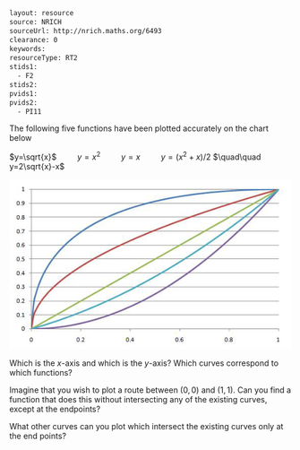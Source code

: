 ````
layout: resource
source: NRICH
sourceUrl: http://nrich.maths.org/6493
clearance: 0
keywords:
resourceType: RT2
stids1:
  - F2
stids2:
pvids1:
pvids2:
  - PI11

````
The following five functions have been plotted accurately on the chart below

$y=\sqrt{x}$ $\quad\quad y=x^2$ $\quad\quad y=x$
$\quad\quad y=(x^2+x)/2$ $\quad\quad y=2\sqrt{x}-x$

![Curves](curves.png)

Which is the $x$-axis and which is the $y$-axis? Which curves correspond to which functions?

Imagine that you wish to plot a route between $(0,0)$ and $(1,1)$. Can you find a function that does this without intersecting any of the existing curves, except at the endpoints?

What other curves can you plot which intersect the existing curves only at the end points? 

